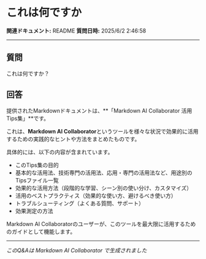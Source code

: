 # これは何ですか

**関連ドキュメント:** README
**質問日時:** 2025/6/2 2:46:58

---

## 質問

これは何ですか？

## 回答

提供されたMarkdownドキュメントは、**「Markdown AI Collaborator 活用Tips集」**です。

これは、**Markdown AI Collaborator**というツールを様々な状況で効果的に活用するための実践的なヒントや方法をまとめたものです。

具体的には、以下の内容が含まれています。

*   このTips集の目的
*   基本的な活用法、技術専門の活用法、応用・専門の活用法など、用途別のTipsファイル一覧
*   効果的な活用方法（段階的な学習、シーン別の使い分け、カスタマイズ）
*   活用のベストプラクティス（効果的な使い方、避けるべき使い方）
*   トラブルシューティング（よくある質問、サポート）
*   効果測定の方法

Markdown AI Collaboratorのユーザーが、このツールを最大限に活用するためのガイドとして機能します。

---

*このQ&Aは Markdown AI Collaborator で生成されました*
